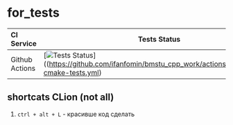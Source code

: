 # for_tests

| **CI Service** | Tests Status | Style Check |
|:---------------|--------------|-------------|
| Github Actions | [![Tests Status](https://github.com/ifanfomin/bmstu_cpp_work/actions/workflows/ci-cmake-tests.yml/badge.svg)]((https://github.com/ifanfomin/bmstu_cpp_work/actions/workflows/ci-cmake-tests.yml)

## shortcats CLion (not all)
1. `ctrl + alt + L` - красивше код сделать